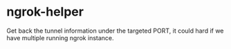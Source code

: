 # ngrok-helper
Get back the tunnel information under the targeted PORT, it could hard if we have multiple running ngrok instance.
